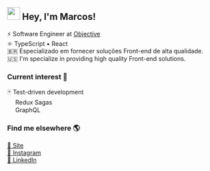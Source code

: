 ## <img src="https://media.giphy.com/media/hvRJCLFzcasrR4ia7z/giphy.gif" width="30px" height="30px"> Hey, I'm Marcos! 

⚡ Software Engineer at <a href="https://www.objective.com.br/">Objective</a><br/>
⚛ TypeScript • React <br/>
🇧🇷 Especializado em fornecer soluções Front-end de alta qualidade. <br/>
🇺🇸 I'm specialize in providing high quality Front-end solutions. <br/>

### Current interest 💭
🃏 Test-driven development <br/>
<img src="https://redux-saga.js.org/img/Redux-Saga-Logo.png" width="15px"> Redux Sagas <br/>
<img src="https://upload.wikimedia.org/wikipedia/commons/thumb/1/17/GraphQL_Logo.svg/1024px-GraphQL_Logo.svg.png" width="15px"> GraphQL

### Find me elsewhere 🌎

<a href="https://www.marcosdev.me/">🚀 Site</a><br/>
<a href="https://www.instagram.com/imarcos.andre/">📸 Instagram</a><br/>
<a href="https://www.linkedin.com/in/iamdevmarcos/">💼 LinkedIn</a>
